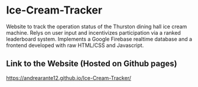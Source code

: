 # Ice-Cream-Tracker
Website to track the operation status of the Thurston dining hall ice cream machine. Relys on user input and incentivizes participation via a ranked leaderboard system. Implements a Google Firebase realtime database and a frontend developed with raw HTML/CSS and Javascript.

## Link to the Website (Hosted on Github pages)
https://andrearante12.github.io/Ice-Cream-Tracker/

